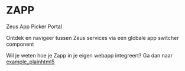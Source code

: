 # ZAPP

Zeus App Picker Portal

Ontdek en navigeer tussen Zeus services via een globale app switcher component

Wil je weten hoe je Zapp in je eigen webapp integreert? Ga dan naar [example_plainhtml5](https://git.zeus.gent/roparet/zapp/src/branch/main/example_plainhtml5)